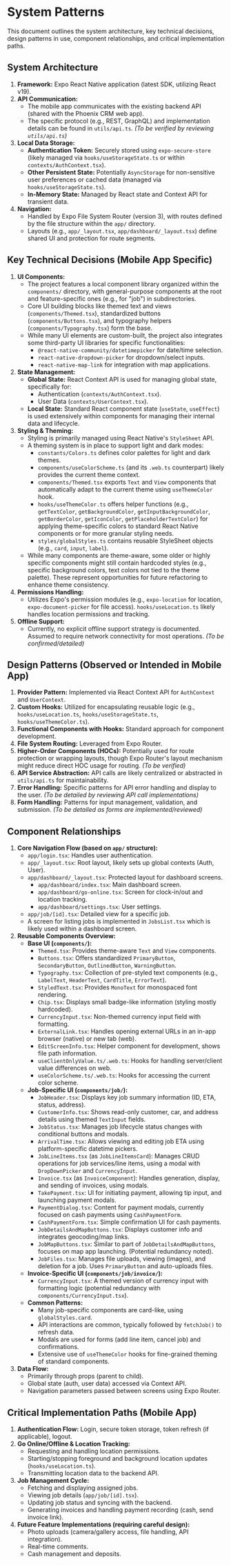 # System Patterns

This document outlines the system architecture, key technical decisions, design patterns in use, component relationships, and critical implementation paths.

## System Architecture

1.  **Framework:** Expo React Native application (latest SDK, utilizing React v19).
2.  **API Communication:**
    *   The mobile app communicates with the existing backend API (shared with the Phoenix CRM web app).
    *   The specific protocol (e.g., REST, GraphQL) and implementation details can be found in `utils/api.ts`. *(To be verified by reviewing `utils/api.ts`)*
3.  **Local Data Storage:**
    *   **Authentication Token:** Securely stored using `expo-secure-store` (likely managed via `hooks/useStorageState.ts` or within `contexts/AuthContext.tsx`).
    *   **Other Persistent State:** Potentially `AsyncStorage` for non-sensitive user preferences or cached data (managed via `hooks/useStorageState.ts`).
    *   **In-Memory State:** Managed by React state and Context API for transient data.
4.  **Navigation:**
    *   Handled by Expo File System Router (version 3), with routes defined by the file structure within the `app/` directory.
    *   Layouts (e.g., `app/_layout.tsx`, `app/dashboard/_layout.tsx`) define shared UI and protection for route segments.

## Key Technical Decisions (Mobile App Specific)

1.  **UI Components:**
    *   The project features a local component library organized within the `components/` directory, with general-purpose components at the root and feature-specific ones (e.g., for "job") in subdirectories.
    *   Core UI building blocks like themed text and views (`components/Themed.tsx`), standardized buttons (`components/Buttons.tsx`), and typography helpers (`components/Typography.tsx`) form the base.
    *   While many UI elements are custom-built, the project also integrates some third-party UI libraries for specific functionalities:
        *   `@react-native-community/datetimepicker` for date/time selection.
        *   `react-native-dropdown-picker` for dropdown/select inputs.
        *   `react-native-map-link` for integration with map applications.
2.  **State Management:**
    *   **Global State:** React Context API is used for managing global state, specifically for:
        *   Authentication (`contexts/AuthContext.tsx`).
        *   User Data (`contexts/UserContext.tsx`).
    *   **Local State:** Standard React component state (`useState`, `useEffect`) is used extensively within components for managing their internal data and lifecycle.
3.  **Styling & Theming:**
    *   Styling is primarily managed using React Native's `StyleSheet` API.
    *   A theming system is in place to support light and dark modes:
        *   `constants/Colors.ts` defines color palettes for light and dark themes.
        *   `components/useColorScheme.ts` (and its `.web.ts` counterpart) likely provides the current theme context.
        *   `components/Themed.tsx` exports `Text` and `View` components that automatically adapt to the current theme using `useThemeColor` hook.
        *   `hooks/useThemeColor.ts` offers helper functions (e.g., `getTextColor`, `getBackgroundColor`, `getInputBackgroundColor`, `getBorderColor`, `getIconColor`, `getPlaceholderTextColor`) for applying theme-specific colors to standard React Native components or for more granular styling needs.
        *   `styles/globalStyles.ts` contains reusable StyleSheet objects (e.g., `card`, `input`, `label`).
    *   While many components are theme-aware, some older or highly specific components might still contain hardcoded styles (e.g., specific background colors, text colors not tied to the theme palette). These represent opportunities for future refactoring to enhance theme consistency.
4.  **Permissions Handling:**
    *   Utilizes Expo's permission modules (e.g., `expo-location` for location, `expo-document-picker` for file access). `hooks/useLocation.ts` likely handles location permissions and tracking.
5.  **Offline Support:**
    *   Currently, no explicit offline support strategy is documented. Assumed to require network connectivity for most operations. *(To be confirmed/detailed)*

## Design Patterns (Observed or Intended in Mobile App)

1.  **Provider Pattern:** Implemented via React Context API for `AuthContext` and `UserContext`.
2.  **Custom Hooks:** Utilized for encapsulating reusable logic (e.g., `hooks/useLocation.ts`, `hooks/useStorageState.ts`, `hooks/useThemeColor.ts`).
3.  **Functional Components with Hooks:** Standard approach for component development.
4.  **File System Routing:** Leveraged from Expo Router.
5.  **Higher-Order Components (HOCs):** Potentially used for route protection or wrapping layouts, though Expo Router's layout mechanism might reduce direct HOC usage for routing. *(To be verified)*
6.  **API Service Abstraction:** API calls are likely centralized or abstracted in `utils/api.ts` for maintainability.
7.  **Error Handling:** Specific patterns for API error handling and display to the user. *(To be detailed by reviewing API call implementations)*
8.  **Form Handling:** Patterns for input management, validation, and submission. *(To be detailed as forms are implemented/reviewed)*

## Component Relationships

1.  **Core Navigation Flow (based on `app/` structure):**
    *   `app/login.tsx`: Handles user authentication.
    *   `app/_layout.tsx`: Root layout, likely sets up global contexts (Auth, User).
    *   `app/dashboard/_layout.tsx`: Protected layout for dashboard screens.
        *   `app/dashboard/index.tsx`: Main dashboard screen.
        *   `app/dashboard/go-online.tsx`: Screen for clock-in/out and location tracking.
        *   `app/dashboard/settings.tsx`: User settings.
    *   `app/job/[id].tsx`: Detailed view for a specific job.
    *   A screen for listing jobs is implemented in `JobsList.tsx` which is likely used within a dashboard screen.
2.  **Reusable Components Overview:**
    *   **Base UI (`components/`):**
        *   `Themed.tsx`: Provides theme-aware `Text` and `View` components.
        *   `Buttons.tsx`: Offers standardized `PrimaryButton`, `SecondaryButton`, `OutlinedButton`, `WarningButton`.
        *   `Typography.tsx`: Collection of pre-styled text components (e.g., `LabelText`, `HeaderText`, `CardTitle`, `ErrorText`).
        *   `StyledText.tsx`: Provides `MonoText` for monospaced font rendering.
        *   `Chip.tsx`: Displays small badge-like information (styling mostly hardcoded).
        *   `CurrencyInput.tsx`: Non-themed currency input field with formatting.
        *   `ExternalLink.tsx`: Handles opening external URLs in an in-app browser (native) or new tab (web).
        *   `EditScreenInfo.tsx`: Helper component for development, shows file path information.
        *   `useClientOnlyValue.ts/.web.ts`: Hooks for handling server/client value differences on web.
        *   `useColorScheme.ts/.web.ts`: Hooks for accessing the current color scheme.
    *   **Job-Specific UI (`components/job/`):**
        *   `JobHeader.tsx`: Displays key job summary information (ID, ETA, status, address).
        *   `CustomerInfo.tsx`: Shows read-only customer, car, and address details using themed `TextInput` fields.
        *   `JobStatus.tsx`: Manages job lifecycle status changes with conditional buttons and modals.
        *   `ArrivalTime.tsx`: Allows viewing and editing job ETA using platform-specific datetime pickers.
        *   `JobLineItems.tsx` (as `JobLineItemsCard`): Manages CRUD operations for job services/line items, using a modal with `DropDownPicker` and `CurrencyInput`.
        *   `Invoice.tsx` (as `InvoiceComponent`): Handles generation, display, and sending of invoices, using modals.
        *   `TakePayment.tsx`: UI for initiating payment, allowing tip input, and launching payment modals.
        *   `PaymentDialog.tsx`: Content for payment modals, currently focused on cash payments using `CashPaymentForm`.
        *   `CashPaymentForm.tsx`: Simple confirmation UI for cash payments.
        *   `JobDetailsAndMapButtons.tsx`: Displays customer info and integrates geocoding/map links.
        *   `JobMapButtons.tsx`: Similar to part of `JobDetailsAndMapButtons`, focuses on map app launching. (Potential redundancy noted).
        *   `JobFiles.tsx`: Manages file uploads, viewing (images), and deletion for a job. Uses `PrimaryButton` and auto-uploads files.
    *   **Invoice-Specific UI (`components/job/invoice/`):**
        *   `CurrencyInput.tsx`: A themed version of currency input with formatting logic (potential redundancy with `components/CurrencyInput.tsx`).
    *   **Common Patterns:**
        *   Many job-specific components are card-like, using `globalStyles.card`.
        *   API interactions are common, typically followed by `fetchJob()` to refresh data.
        *   Modals are used for forms (add line item, cancel job) and confirmations.
        *   Extensive use of `useThemeColor` hooks for fine-grained theming of standard components.
3.  **Data Flow:**
    *   Primarily through props (parent to child).
    *   Global state (auth, user data) accessed via Context API.
    *   Navigation parameters passed between screens using Expo Router.

## Critical Implementation Paths (Mobile App)

1.  **Authentication Flow:** Login, secure token storage, token refresh (if applicable), logout.
2.  **Go Online/Offline & Location Tracking:**
    *   Requesting and handling location permissions.
    *   Starting/stopping foreground and background location updates (`hooks/useLocation.ts`).
    *   Transmitting location data to the backend API.
3.  **Job Management Cycle:**
    *   Fetching and displaying assigned jobs.
    *   Viewing job details (`app/job/[id].tsx`).
    *   Updating job status and syncing with the backend.
    *   Generating invoices and handling payment recording (cash, send invoice link).
4.  **Future Feature Implementations (requiring careful design):**
    *   Photo uploads (camera/gallery access, file handling, API integration).
    *   Real-time comments.
    *   Cash management and deposits.

